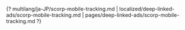 {? multilang/ja-JP/scorp-mobile-tracking.md | localized/deep-linked-ads/scorp-mobile-tracking.md | pages/deep-linked-ads/scorp-mobile-tracking.md ?}
